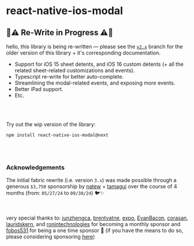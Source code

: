 # react-native-ios-modal

## 🚧⚠️ Re-Write in Progress ⚠️🚧

hello, this library is being re-written — please see the [`v2.x`](https://github.com/dominicstop/react-native-ios-modal/tree/v2.x) branch for the older version of this library + it's corresponding documentation.

* Support for iOS 15 sheet detents, and iOS 16 custom detents (+ all the related sheet-related customizations and events).
* Typescript re-write for better auto-complete.
* Streamlining the modal-related events, and exposing more events.
* Better iPad support.
* Etc.

<br><br>

Try out the wip version of the library:

```
npm install react-native-ios-modal@next
```

<br><br>

### Acknowledgements

The initial fabric rewrite (i.e. version `3.x`) was made possible through a generous `$3,750` sponsorship by [natew](https://github.com/natew) + [tamagui](https://github.com/tamagui/tamagui) over the course of 4 months (from: `05/27/24` to `09/30/24`) 🐦✨

<br>

very special thanks to: [junzhengca](https://github.com/junzhengca), [brentvatne](https://github.com/brentvatne), [expo](https://github.com/expo), [EvanBacon](https://github.com/EvanBacon), [corasan](https://github.com/corasan), [lauridskern](https://github.com/lauridskern), and [ronintechnologies](https://github.com/ronintechnologies) for becoming a monthly sponsor and [fobos531](https://github.com/fobos531) for being a one time sponsor 🥺 (if you have the means to do so, please considering sponsoring [here](https://github.com/sponsors/dominicstop))
